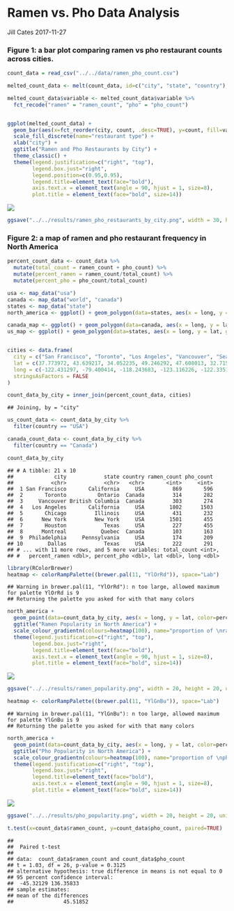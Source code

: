 Ramen vs. Pho Data Analysis
================
Jill Cates
2017-11-27

### Figure 1: a bar plot comparing ramen vs pho restaurant counts across cities.

``` r
count_data = read_csv("../../data/ramen_pho_count.csv")

melted_count_data <- melt(count_data, id=c("city", "state", "country"), value.name="count") 

melted_count_data$variable <- melted_count_data$variable %>% 
  fct_recode("ramen" = "ramen_count", "pho" = "pho_count") 


ggplot(melted_count_data) + 
  geom_bar(aes(x=fct_reorder(city, count, .desc=TRUE), y=count, fill=variable), position="dodge", stat="identity") +
  scale_fill_discrete(name="restaurant type") +
  xlab("city") +
  ggtitle("Ramen and Pho Restaurants by City") +
  theme_classic() +
  theme(legend.justification=c("right", "top"),
        legend.box.just="right",
        legend.position=c(0.95,0.95),
        legend.title=element_text(face="bold"),
        axis.text.x = element_text(angle = 90, hjust = 1, size=8),
        plot.title = element_text(face="bold", size=14))
```

![](analysis_files/figure-markdown_github/unnamed-chunk-1-1.png)

``` r
ggsave("../../results/ramen_pho_restaurants_by_city.png", width = 30, height = 20, units = "cm")
```

### Figure 2: a map of ramen and pho restaurant frequency in North America

``` r
percent_count_data <- count_data %>% 
  mutate(total_count = ramen_count + pho_count) %>% 
  mutate(percent_ramen = ramen_count/total_count) %>% 
  mutate(percent_pho = pho_count/total_count) 

usa <- map_data("usa")
canada <- map_data("world", "canada")
states <- map_data("state")
north_america <- ggplot() + geom_polygon(data=states, aes(x = long, y = lat, group = group), color = "white", size=0.15, fill="#DCDCDC") + geom_polygon(data=canada, aes(x=long, y=lat, group = group), fill="#DCDCDC") +theme_classic() + coord_fixed(1.3)

canada_map <- ggplot() + geom_polygon(data=canada, aes(x = long, y = lat, group = group), color = "white", size=0.15, fill="#DCDCDC")
us_map <- ggplot() + geom_polygon(data=states, aes(x = long, y = lat, group = group), color = "white", size=0.15, fill="#DCDCDC")


cities <- data.frame(
  city = c("San Francisco", "Toronto", "Los Angeles", "Vancouver", "Seattle", "San Diego", "New York", "Washington DC", "Chicago", "Las Vegas", "Boston", "Houston", "Portland", "Atlanta", "Philadelphia", "Phoenix", "Miami", "Denver", "Dallas", "Charlotte", "Minneapolis", "Montreal"),
  lat = c(37.773972, 43.639217, 34.052235, 49.246292, 47.608013, 32.715736, 40.730610, 38.930176, 41.881832, 36.114647, 42.361145, 29.759438, 45.523064, 33.753746, 39.952583, 33.448376, 25.761681, 39.742043, 32.897480, 35.227085, 44.986656, 45.5017),
  long = c(-122.431297, -79.400414, -118.243683, -123.116226, -122.335167, -117.161087, -73.935242, -77.070503, -87.623177, -115.172813, -71.057083, -95.369957, -122.676483, -84.386330, -75.165222, -112.074036, -80.191788, -104.991531, -97.040443, -80.843124, -93.258133, -73.5673),
  stringsAsFactors = FALSE
)

count_data_by_city = inner_join(percent_count_data, cities)
```

    ## Joining, by = "city"

``` r
us_count_data <- count_data_by_city %>% 
  filter(country == "USA")

canada_count_data <- count_data_by_city %>% 
  filter(country == "Canada")

count_data_by_city
```

    ## # A tibble: 21 x 10
    ##             city            state country ramen_count pho_count
    ##            <chr>            <chr>   <chr>       <int>     <int>
    ##  1 San Francisco       California     USA         869       596
    ##  2       Toronto          Ontario  Canada         314       282
    ##  3     Vancouver British Columbia  Canada         303       274
    ##  4   Los Angeles       California     USA        1802      1503
    ##  5       Chicago         Illinois     USA         431       232
    ##  6      New York         New York     USA        1501       455
    ##  7       Houston            Texas     USA         227       455
    ##  8      Montreal           Quebec  Canada         103       163
    ##  9  Philadelphia     Pennsylvania     USA         174       209
    ## 10        Dallas            Texas     USA         222       291
    ## # ... with 11 more rows, and 5 more variables: total_count <int>,
    ## #   percent_ramen <dbl>, percent_pho <dbl>, lat <dbl>, long <dbl>

``` r
library(RColorBrewer)
heatmap <- colorRampPalette((brewer.pal(11, "YlOrRd")), space="Lab")
```

    ## Warning in brewer.pal(11, "YlOrRd"): n too large, allowed maximum for palette YlOrRd is 9
    ## Returning the palette you asked for with that many colors

``` r
north_america + 
  geom_point(data=count_data_by_city, aes(x = long, y = lat, color=percent_ramen), size=4, alpha=0.6) +
  ggtitle("Ramen Popularity in North America") +
  scale_colour_gradientn(colours=heatmap(100), name="proportion of \nramen restaurants") +
  theme(legend.justification=c("right", "top"),
        legend.box.just="right",
        legend.title=element_text(face="bold"),
        axis.text.x = element_text(angle = 90, hjust = 1, size=8),
        plot.title = element_text(face="bold", size=14))
```

![](analysis_files/figure-markdown_github/unnamed-chunk-3-1.png)

``` r
ggsave("../../results/ramen_popularity.png", width = 20, height = 20, units = "cm")
```

``` r
heatmap <- colorRampPalette((brewer.pal(11, "YlGnBu")), space="Lab")
```

    ## Warning in brewer.pal(11, "YlGnBu"): n too large, allowed maximum for palette YlGnBu is 9
    ## Returning the palette you asked for with that many colors

``` r
north_america + 
  geom_point(data=count_data_by_city, aes(x = long, y = lat, color=percent_pho), size=4, alpha=0.7) +
  ggtitle("Pho Popularity in North America") +
  scale_colour_gradientn(colours=heatmap(100), name="proportion of \npho restaurants") +
  theme(legend.justification=c("right", "top"),
        legend.box.just="right",
        legend.title=element_text(face="bold"),
        axis.text.x = element_text(angle = 90, hjust = 1, size=8),
        plot.title = element_text(face="bold", size=14))
```

![](analysis_files/figure-markdown_github/unnamed-chunk-4-1.png)

``` r
ggsave("../../results/pho_popularity.png", width = 20, height = 20, units = "cm")
```

``` r
t.test(x=count_data$ramen_count, y=count_data$pho_count, paired=TRUE)
```

    ## 
    ##  Paired t-test
    ## 
    ## data:  count_data$ramen_count and count_data$pho_count
    ## t = 1.03, df = 26, p-value = 0.3125
    ## alternative hypothesis: true difference in means is not equal to 0
    ## 95 percent confidence interval:
    ##  -45.32129 136.35833
    ## sample estimates:
    ## mean of the differences 
    ##                45.51852
